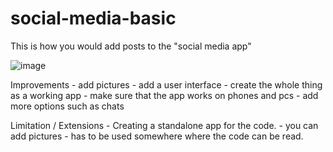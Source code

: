 # social-media-basic
This is how you would add posts to the "social media app"


![image](https://github.com/Phil69691/social-media-basic/assets/114498774/9fbab29f-368e-4484-bfc4-b65139fb34fe)

Improvements - add pictures
            - add a user interface
            - create the whole thing as a working app
            - make sure that the app works on phones and pcs
            - add more options such as chats
  
  
 Limitation /  Extensions - Creating a standalone app for the code.
                          - you can add pictures 
                          - has to be used somewhere where the code can be read.
            
       
